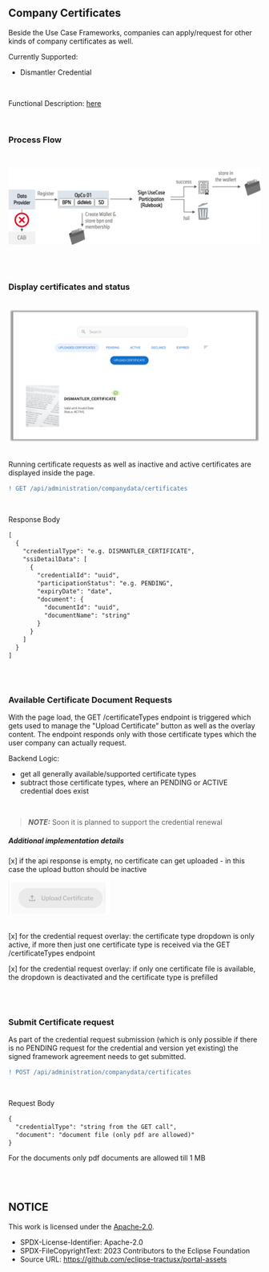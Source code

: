 ## Company Certificates

Beside the Use Case Frameworks, companies can apply/request for other kinds of company certificates as well.

Currently Supported:

- Dismantler Credential

<br>

Functional Description: [here](/docs/user/06.%20Certificates/02.%20Other%20Certificates.md)

<br>

### Process Flow

<br>

<p align="center">
<img width="700" alt="image" src="https://raw.githubusercontent.com/eclipse-tractusx/portal-assets/main/docs/static/usecase-credential-backend-schema.png">
</p>

<br>
<br>

### Display certificates and status

<br>
<img width="836" alt="image" src="https://raw.githubusercontent.com/eclipse-tractusx/portal-assets/main/docs/static/uploaded-certificates-overview.png">
<br>
<br>

Running certificate requests as well as inactive and active certificates are displayed inside the page.

```diff
! GET /api/administration/companydata/certificates
```

<br>

Response Body

    [
      {
        "credentialType": "e.g. DISMANTLER_CERTIFICATE",
        "ssiDetailData": [
          {
            "credentialId": "uuid",
            "participationStatus": "e.g. PENDING",
            "expiryDate": "date",
            "document": {
              "documentId": "uuid",
              "documentName": "string"
            }
          }
        ]
      }
    ]

<br>
<br>

### Available Certificate Document Requests

With the page load, the GET /certificateTypes endpoint is triggered which gets used to manage the "Upload Certificate" button as well as the overlay content.
The endpoint responds only with those certificate types which the user company can actually request.

Backend Logic:

- get all generally available/supported certificate types
- subtract those certificate types, where an PENDING or ACTIVE credential does exist

<br>

> **_NOTE:_** Soon it is planned to support the credential renewal

##### Additional implementation details

[x] if the api response is empty, no certificate can get uploaded - in this case the upload button should be inactive

<img width="203" alt="image" src="https://raw.githubusercontent.com/eclipse-tractusx/portal-assets/main/docs/static/upload-certificate-button.png">

<br>
<br>

[x] for the credential request overlay: the certificate type dropdown is only active, if more then just one certificate type is received via the GET /certificateTypes endpoint

[x] for the credential request overlay: if only one certificate file is available, the dropdown is deactivated and the certificate type is prefilled

<br>
<br>

### Submit Certificate request

As part of the credential request submission (which is only possible if there is no PENDING request for the credential and version yet existing) the signed framework agreement needs to get submitted.

```diff
! POST /api/administration/companydata/certificates
```

<br>

Request Body

    {
      "credentialType": "string from the GET call",
      "document": "document file (only pdf are allowed)"
    }

For the documents only pdf documents are allowed till 1 MB

<br>
<br>

## NOTICE

This work is licensed under the [Apache-2.0](https://www.apache.org/licenses/LICENSE-2.0).

- SPDX-License-Identifier: Apache-2.0
- SPDX-FileCopyrightText: 2023 Contributors to the Eclipse Foundation
- Source URL: https://github.com/eclipse-tractusx/portal-assets
